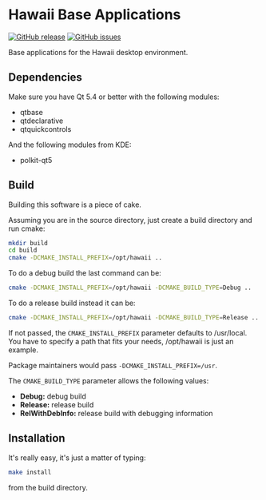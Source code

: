 Hawaii Base Applications
========================

[![GitHub release](https://img.shields.io/github/release/hawaii-desktop/hawaii-baseapps.svg)](https://github.com/hawaii-desktop/hawaii-baseapps)
[![GitHub issues](https://img.shields.io/github/issues/hawaii-desktop/hawaii-baseapps.svg)](https://github.com/hawaii-desktop/hawaii-baseapps/issues)

Base applications for the Hawaii desktop environment.

## Dependencies

Make sure you have Qt 5.4 or better with the following modules:

* qtbase
* qtdeclarative
* qtquickcontrols

And the following modules from KDE:

* polkit-qt5

## Build

Building this software is a piece of cake.

Assuming you are in the source directory, just create a build directory
and run cmake:

```sh
mkdir build
cd build
cmake -DCMAKE_INSTALL_PREFIX=/opt/hawaii ..
```

To do a debug build the last command can be:

```sh
cmake -DCMAKE_INSTALL_PREFIX=/opt/hawaii -DCMAKE_BUILD_TYPE=Debug ..
```

To do a release build instead it can be:

```sh
cmake -DCMAKE_INSTALL_PREFIX=/opt/hawaii -DCMAKE_BUILD_TYPE=Release ..
```

If not passed, the `CMAKE_INSTALL_PREFIX` parameter defaults to /usr/local.
You have to specify a path that fits your needs, /opt/hawaii is just an example.

Package maintainers would pass `-DCMAKE_INSTALL_PREFIX=/usr`.

The `CMAKE_BUILD_TYPE` parameter allows the following values:

* **Debug:** debug build
* **Release:** release build
* **RelWithDebInfo:** release build with debugging information

## Installation

It's really easy, it's just a matter of typing:

```sh
make install
```

from the build directory.
